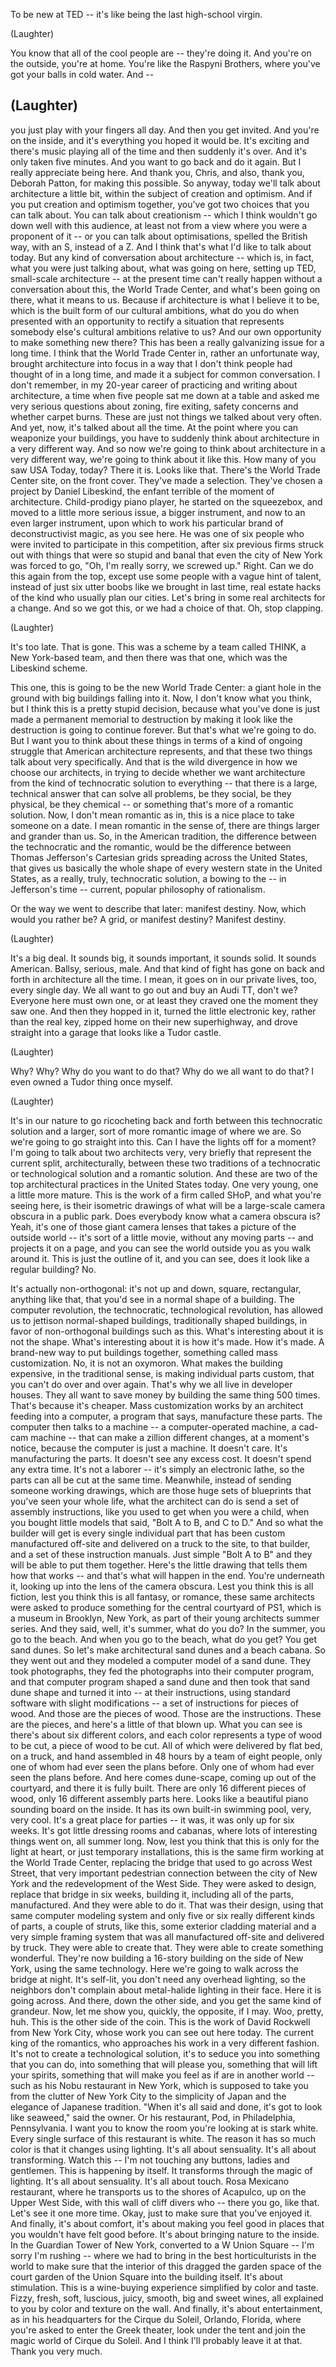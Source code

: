 
To be new at TED -- it&#39;s like being the last high-school virgin.

(Laughter)

You know that all of the cool people are -- they&#39;re doing it.
And you&#39;re on the outside, you&#39;re at home.
You&#39;re like the Raspyni Brothers,
where you&#39;ve got your balls in cold water. And --

(Laughter)
 --
you just play with your fingers all day. And then you get invited.
And you&#39;re on the inside, and it&#39;s everything you hoped it would be.
It&#39;s exciting and there&#39;s music playing all of the time
and then suddenly it&#39;s over. And it&#39;s only taken five minutes.
And you want to go back and do it again.
But I really appreciate being here. And thank you, Chris,
and also, thank you, Deborah Patton, for making this possible.
So anyway, today we&#39;ll talk about architecture a little bit,
within the subject of creation and optimism.
And if you put creation and optimism together,
you&#39;ve got two choices that you can talk about.
You can talk about creationism --
which I think wouldn&#39;t go down well with this audience,
at least not from a view where you were a proponent of it --
or you can talk about optimisations, spelled the British way, with an S, instead of a Z.
And I think that&#39;s what I&#39;d like to talk about today.
But any kind of conversation about architecture --
which is, in fact, what you were just talking about, what was going on here,
setting up TED, small-scale architecture --
at the present time can&#39;t really happen without a conversation about this,
the World Trade Center, and what&#39;s been going on there, what it means to us.
Because if architecture is what I believe it to be,
which is the built form of our cultural ambitions,
what do you do when presented with an opportunity to rectify a situation
that represents somebody else&#39;s cultural ambitions relative to us?
And our own opportunity to make something new there?
This has been a really galvanizing issue for a long time.
I think that the World Trade Center in, rather an unfortunate way,
brought architecture into focus
in a way that I don&#39;t think people had thought of in a long time,
and made it a subject for common conversation.
I don&#39;t remember, in my 20-year career of practicing and writing about architecture,
a time when five people sat me down at a table
and asked me very serious questions about zoning, fire exiting,
safety concerns and whether carpet burns.
These are just not things we talked about very often.
And yet, now, it&#39;s talked about all the time.
At the point where you can weaponize your buildings,
you have to suddenly think about architecture in a very different way.
And so now we&#39;re going to think about architecture in a very different way,
we&#39;re going to think about it like this.
How many of you saw USA Today, today? There it is. Looks like that.
There&#39;s the World Trade Center site, on the front cover.
They&#39;ve made a selection.
They&#39;ve chosen a project by Daniel Libeskind,
the enfant terrible of the moment of architecture.
Child-prodigy piano player, he started on the squeezebox,
and moved to a little more serious issue, a bigger instrument,
and now to an even larger instrument,
upon which to work his particular brand of deconstructivist magic,
as you see here.
He was one of six people who were invited to participate in this competition,
after six previous firms struck out
with things that were so stupid and banal
that even the city of New York was forced to go,
&quot;Oh, I&#39;m really sorry, we screwed up.&quot;
Right. Can we do this again from the top,
except use some people with a vague hint of talent,
instead of just six utter boobs like we brought in last time,
real estate hacks of the kind who usually plan our cities.
Let&#39;s bring in some real architects for a change.
And so we got this, or we had a choice of that. Oh, stop clapping.

(Laughter)

It&#39;s too late. That is gone.
This was a scheme by a team called THINK, a New York-based team,
and then there was that one, which was the Libeskind scheme.

This one, this is going to be the new World Trade Center:
a giant hole in the ground with big buildings falling into it.
Now, I don&#39;t know what you think, but I think this is a pretty stupid decision,
because what you&#39;ve done is just made a permanent memorial to destruction
by making it look like the destruction is going to continue forever.
But that&#39;s what we&#39;re going to do.
But I want you to think about these things
in terms of a kind of ongoing struggle that American architecture represents,
and that these two things talk about very specifically.
And that is the wild divergence in how we choose our architects,
in trying to decide whether we want architecture
from the kind of technocratic solution to everything --
that there is a large, technical answer that can solve all problems,
be they social, be they physical, be they chemical --
or something that&#39;s more of a romantic solution.
Now, I don&#39;t mean romantic as in, this is a nice place to take someone on a date.
I mean romantic in the sense of, there are things larger and grander than us.
So, in the American tradition,
the difference between the technocratic and the romantic,
would be the difference between Thomas Jefferson&#39;s
Cartesian grids spreading across the United States,
that gives us basically the whole shape
of every western state in the United States,
as a really, truly, technocratic solution, a bowing to the --
in Jefferson&#39;s time -- current, popular philosophy of rationalism.

Or the way we went to describe that later: manifest destiny.
Now, which would you rather be? A grid, or manifest destiny?
Manifest destiny.

(Laughter)

It&#39;s a big deal. It sounds big, it sounds important,
it sounds solid. It sounds American. Ballsy, serious, male.
And that kind of fight has gone on back and forth in architecture all the time.
I mean, it goes on in our private lives, too, every single day.
We all want to go out and buy an Audi TT, don&#39;t we?
Everyone here must own one, or at least they craved one
the moment they saw one.
And then they hopped in it, turned the little electronic key,
rather than the real key, zipped home on their new superhighway,
and drove straight into a garage that looks like a Tudor castle.

(Laughter)

Why? Why? Why do you want to do that?
Why do we all want to do that? I even owned a Tudor thing once myself.

(Laughter)

It&#39;s in our nature to go ricocheting
back and forth between this technocratic solution
and a larger, sort of more romantic image of where we are.
So we&#39;re going to go straight into this.
Can I have the lights off for a moment?
I&#39;m going to talk about two architects very, very briefly
that represent the current split, architecturally,
between these two traditions of a technocratic
or technological solution and a romantic solution.
And these are two of the top architectural practices in the United States today.
One very young, one a little more mature.
This is the work of a firm called SHoP,
and what you&#39;re seeing here, is their isometric drawings
of what will be a large-scale camera obscura in a public park.
Does everybody know what a camera obscura is?
Yeah, it&#39;s one of those giant camera lenses
that takes a picture of the outside world --
it&#39;s sort of a little movie, without any moving parts --
and projects it on a page, and you can see the world outside you as you walk around it.
This is just the outline of it, and you can see,
does it look like a regular building? No.

It&#39;s actually non-orthogonal: it&#39;s not up and down,
square, rectangular, anything like that,
that you&#39;d see in a normal shape of a building.
The computer revolution, the technocratic, technological revolution,
has allowed us to jettison normal-shaped buildings,
traditionally shaped buildings, in favor of non-orthogonal buildings such as this.
What&#39;s interesting about it is not the shape.
What&#39;s interesting about it is how it&#39;s made. How it&#39;s made.
A brand-new way to put buildings together,
something called mass customization. No, it is not an oxymoron.
What makes the building expensive, in the traditional sense,
is making individual parts custom, that you can&#39;t do over and over again.
That&#39;s why we all live in developer houses.
They all want to save money by building the same thing 500 times.
That&#39;s because it&#39;s cheaper.
Mass customization works by an architect feeding into a computer,
a program that says, manufacture these parts.
The computer then talks to a machine --
a computer-operated machine, a cad-cam machine --
that can make a zillion different changes, at a moment&#39;s notice,
because the computer is just a machine.
It doesn&#39;t care. It&#39;s manufacturing the parts.
It doesn&#39;t see any excess cost. It doesn&#39;t spend any extra time.
It&#39;s not a laborer -- it&#39;s simply an electronic lathe,
so the parts can all be cut at the same time.
Meanwhile, instead of sending someone working drawings,
which are those huge sets of blueprints that you&#39;ve seen your whole life,
what the architect can do is send a set of assembly instructions,
like you used to get when you were a child,
when you bought little models that said, &quot;Bolt A to B, and C to D.&quot;
And so what the builder will get is every single individual part
that has been custom manufactured off-site and delivered on a truck
to the site, to that builder, and a set of these instruction manuals.
Just simple &quot;Bolt A to B&quot; and they will be able to put them together.
Here&#39;s the little drawing that tells them how that works --
and that&#39;s what will happen in the end.
You&#39;re underneath it, looking up into the lens of the camera obscura.
Lest you think this is all fiction, lest you think this is all fantasy, or romance,
these same architects were asked to produce something
for the central courtyard of PS1, which is a museum in Brooklyn, New York,
as part of their young architects summer series.
And they said, well, it&#39;s summer, what do you do?
In the summer, you go to the beach.
And when you go to the beach, what do you get? You get sand dunes.
So let&#39;s make architectural sand dunes and a beach cabana.
So they went out and they modeled a computer model of a sand dune.
They took photographs, they fed the photographs into their computer program,
and that computer program shaped a sand dune
and then took that sand dune shape and turned it into --
at their instructions, using standard software with slight modifications --
a set of instructions for pieces of wood.
And those are the pieces of wood. Those are the instructions.
These are the pieces, and here&#39;s a little of that blown up.
What you can see is there&#39;s about six different colors,
and each color represents a type of wood to be cut, a piece of wood to be cut.
All of which were delivered by flat bed, on a truck,
and hand assembled in 48 hours by a team of eight people,
only one of whom had ever seen the plans before.
Only one of whom had ever seen the plans before.
And here comes dune-scape, coming up out of the courtyard,
and there it is fully built.
There are only 16 different pieces of wood,
only 16 different assembly parts here.
Looks like a beautiful piano sounding board on the inside.
It has its own built-in swimming pool, very, very cool.
It&#39;s a great place for parties -- it was, it was only up for six weeks.
It&#39;s got little dressing rooms and cabanas,
where lots of interesting things went on, all summer long.
Now, lest you think that this is only for the light at heart, or just temporary installations,
this is the same firm working at the World Trade Center,
replacing the bridge that used to go across West Street,
that very important pedestrian connection
between the city of New York and the redevelopment of the West Side.
They were asked to design, replace that bridge in six weeks,
building it, including all of the parts, manufactured.
And they were able to do it. That was their design,
using that same computer modeling system
and only five or six really different kinds of parts,
a couple of struts, like this, some exterior cladding material
and a very simple framing system
that was all manufactured off-site and delivered by truck.
They were able to create that.
They were able to create something wonderful.
They&#39;re now building a 16-story building on the side of New York,
using the same technology.
Here we&#39;re going to walk across the bridge at night.
It&#39;s self-lit, you don&#39;t need any overhead lighting,
so the neighbors don&#39;t complain about metal-halide lighting in their face.
Here it is going across. And there, down the other side,
and you get the same kind of grandeur.
Now, let me show you, quickly, the opposite, if I may.
Woo, pretty, huh. This is the other side of the coin.
This is the work of David Rockwell from New York City,
whose work you can see out here today.
The current king of the romantics, who approaches his work
in a very different fashion.
It&#39;s not to create a technological solution, it&#39;s to seduce you
into something that you can do, into something that will please you,
something that will lift your spirits,
something that will make you feel as if are in another world --
such as his Nobu restaurant in New York,
which is supposed to take you from the clutter of New York City
to the simplicity of Japan and the elegance of Japanese tradition.
&quot;When it&#39;s all said and done, it&#39;s got to look like seaweed,&quot; said the owner.
Or his restaurant, Pod, in Philadelphia, Pennsylvania.
I want you to know the room you&#39;re looking at is stark white.
Every single surface of this restaurant is white.
The reason it has so much color is that it changes using lighting.
It&#39;s all about sensuality. It&#39;s all about transforming.
Watch this -- I&#39;m not touching any buttons, ladies and gentlemen.
This is happening by itself.
It transforms through the magic of lighting.
It&#39;s all about sensuality. It&#39;s all about touch.
Rosa Mexicano restaurant, where he transports us to the shores of Acapulco,
up on the Upper West Side,
with this wall of cliff divers who -- there you go, like that.
Let&#39;s see it one more time.
Okay, just to make sure that you&#39;ve enjoyed it.
And finally, it&#39;s about comfort, it&#39;s about making you feel good
in places that you wouldn&#39;t have felt good before.
It&#39;s about bringing nature to the inside.
In the Guardian Tower of New York, converted to a W Union Square --
I&#39;m sorry I&#39;m rushing -- where we had to bring in the best horticulturists in the world
to make sure that the interior of this dragged the garden space
of the court garden of the Union Square into the building itself.
It&#39;s about stimulation.
This is a wine-buying experience simplified by color and taste.
Fizzy, fresh, soft, luscious, juicy, smooth, big and sweet wines,
all explained to you by color and texture on the wall.
And finally, it&#39;s about entertainment, as in his headquarters
for the Cirque du Soleil, Orlando, Florida,
where you&#39;re asked to enter the Greek theater,
look under the tent and join the magic world of Cirque du Soleil.
And I think I&#39;ll probably leave it at that. Thank you very much.
